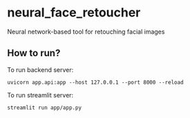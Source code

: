 # neural_face_retoucher
Neural network-based tool for retouching facial images


## How to run?

To run backend server:
```
uvicorn app.api:app --host 127.0.0.1 --port 8000 --reload
```

To run streamlit server:
```
streamlit run app/app.py
```